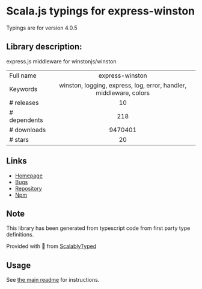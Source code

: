 
# Scala.js typings for express-winston

Typings are for version 4.0.5

## Library description:
express.js middleware for winstonjs/winston

|                    |                 |
| ------------------ | :-------------: |
| Full name          | express-winston |
| Keywords           | winston, logging, express, log, error, handler, middleware, colors |
| # releases         | 10 |
| # dependents       | 218 |
| # downloads        | 9470401 |
| # stars            | 20 |

## Links
- [Homepage](https://github.com/bithavoc/express-winston#readme)
- [Bugs](http://github.com/bithavoc/express-winston/issues)
- [Repository](https://github.com/bithavoc/express-winston)
- [Npm](https://www.npmjs.com/package/express-winston)
    


## Note
This library has been generated from typescript code from first party type definitions.

Provided with :purple_heart: from [ScalablyTyped](https://github.com/oyvindberg/ScalablyTyped)

## Usage
See [the main readme](../../readme.md) for instructions.


